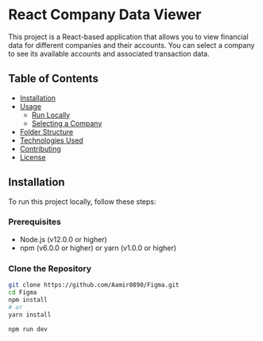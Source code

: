# React Company Data Viewer

This project is a React-based application that allows you to view financial data for different companies and their accounts. You can select a company to see its available accounts and associated transaction data.

## Table of Contents

- [Installation](#installation)
- [Usage](#usage)
  - [Run Locally](#run-locally)
  - [Selecting a Company](#selecting-a-company)
- [Folder Structure](#folder-structure)
- [Technologies Used](#technologies-used)
- [Contributing](#contributing)
- [License](#license)

## Installation

To run this project locally, follow these steps:

### Prerequisites

- Node.js (v12.0.0 or higher)
- npm (v6.0.0 or higher) or yarn (v1.0.0 or higher)

### Clone the Repository

```bash
git clone https://github.com/Aamir0890/Figma.git
cd Figma
npm install
# or
yarn install

npm run dev

